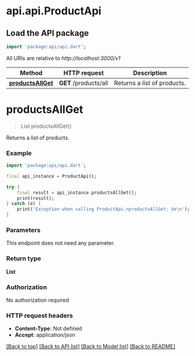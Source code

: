 # api.api.ProductApi

## Load the API package
```dart
import 'package:api/api.dart';
```

All URIs are relative to *http://localhost:3000/v1*

Method | HTTP request | Description
------------- | ------------- | -------------
[**productsAllGet**](ProductApi.md#productsallget) | **GET** /products/all | Returns a list of products.


# **productsAllGet**
> List<String> productsAllGet()

Returns a list of products.

### Example
```dart
import 'package:api/api.dart';

final api_instance = ProductApi();

try {
    final result = api_instance.productsAllGet();
    print(result);
} catch (e) {
    print('Exception when calling ProductApi->productsAllGet: $e\n');
}
```

### Parameters
This endpoint does not need any parameter.

### Return type

**List<String>**

### Authorization

No authorization required

### HTTP request headers

 - **Content-Type**: Not defined
 - **Accept**: application/json

[[Back to top]](#) [[Back to API list]](../README.md#documentation-for-api-endpoints) [[Back to Model list]](../README.md#documentation-for-models) [[Back to README]](../README.md)

